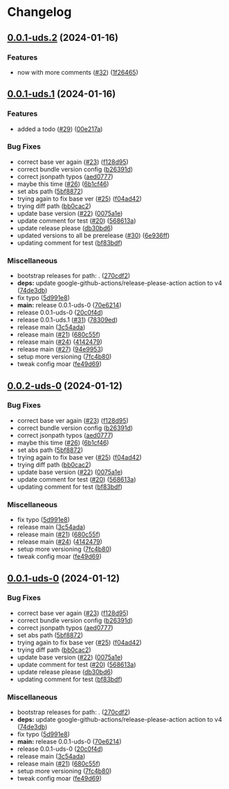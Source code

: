 # Changelog

## [0.0.1-uds.2](https://github.com/MxNxPx/quick-test/compare/v0.0.1-uds.1...v0.0.1-uds.2) (2024-01-16)


### Features

* now with more comments ([#32](https://github.com/MxNxPx/quick-test/issues/32)) ([1f26465](https://github.com/MxNxPx/quick-test/commit/1f26465ff4414125a66840c6123a9d4b35fd8171))

## [0.0.1-uds.1](https://github.com/MxNxPx/quick-test/compare/v0.1.0-uds.0...v0.0.1-uds.1) (2024-01-16)


### Features

* added a todo ([#29](https://github.com/MxNxPx/quick-test/issues/29)) ([00e217a](https://github.com/MxNxPx/quick-test/commit/00e217a2a1269abb915873f31d35749607d62a4e))


### Bug Fixes

* correct base ver again ([#23](https://github.com/MxNxPx/quick-test/issues/23)) ([f128d95](https://github.com/MxNxPx/quick-test/commit/f128d955560a4e306fd930fe48576911ce785340))
* correct bundle version config ([b26391d](https://github.com/MxNxPx/quick-test/commit/b26391d4c00d5f80d81c69cf388881adcf28a732))
* correct jsonpath typos ([aed0777](https://github.com/MxNxPx/quick-test/commit/aed077780ce32610137124cc4f780b0c5eadfc85))
* maybe this time ([#26](https://github.com/MxNxPx/quick-test/issues/26)) ([6b1cf46](https://github.com/MxNxPx/quick-test/commit/6b1cf46425e7fe5e89c49d51976535429172c190))
* set abs path ([5bf8872](https://github.com/MxNxPx/quick-test/commit/5bf8872885968f3928e66c5e05ea5474d1498b5b))
* trying again to fix base ver ([#25](https://github.com/MxNxPx/quick-test/issues/25)) ([f04ad42](https://github.com/MxNxPx/quick-test/commit/f04ad4235f663cfaefdca14606ab7d5a60eb6629))
* trying diff path ([bb0cac2](https://github.com/MxNxPx/quick-test/commit/bb0cac2d09f35d87f1d4096da17bc2f8b487804b))
* update base version ([#22](https://github.com/MxNxPx/quick-test/issues/22)) ([0075a1e](https://github.com/MxNxPx/quick-test/commit/0075a1e7470e642a3a9cdb8a82ed6be9234dc3d0))
* update comment for test ([#20](https://github.com/MxNxPx/quick-test/issues/20)) ([568613a](https://github.com/MxNxPx/quick-test/commit/568613a9bac7b885627835ac416d7a895a429c39))
* update release please ([db30bd6](https://github.com/MxNxPx/quick-test/commit/db30bd6541c88ac7598a4cf83562cd662e41e685))
* updated versions to all be prerelease ([#30](https://github.com/MxNxPx/quick-test/issues/30)) ([6e936ff](https://github.com/MxNxPx/quick-test/commit/6e936ff03f53e198e02e1d64b1fb1ff04f2ad830))
* updating comment for test ([bf83bdf](https://github.com/MxNxPx/quick-test/commit/bf83bdf68b623585e32fdce8e81c9ea93c76e08f))


### Miscellaneous

* bootstrap releases for path: . ([270cdf2](https://github.com/MxNxPx/quick-test/commit/270cdf2a985a9ae6d51c6ab1751ed6d6414bfe91))
* **deps:** update google-github-actions/release-please-action action to v4 ([74de3db](https://github.com/MxNxPx/quick-test/commit/74de3db8f901846324f61b8e804fbe957aaa3a49))
* fix typo ([5d991e8](https://github.com/MxNxPx/quick-test/commit/5d991e8748d6ee58e295744bb6f73219d99850f5))
* **main:** release 0.0.1-uds-0 ([70e6214](https://github.com/MxNxPx/quick-test/commit/70e621473440ccb32a1b57629efa871c95b976a7))
* release 0.0.1-uds-0 ([20c0f4d](https://github.com/MxNxPx/quick-test/commit/20c0f4da60b944039c4f780d15369d0de60c56f5))
* release 0.0.1-uds.1 ([#31](https://github.com/MxNxPx/quick-test/issues/31)) ([78309ed](https://github.com/MxNxPx/quick-test/commit/78309ed0e8a7a4081c1d7f8a74787b731c4ce3d8))
* release main ([3c54ada](https://github.com/MxNxPx/quick-test/commit/3c54ada94d69e7efa12d6947b41b7b3fe088e388))
* release main ([#21](https://github.com/MxNxPx/quick-test/issues/21)) ([680c55f](https://github.com/MxNxPx/quick-test/commit/680c55fc5b787e51dc9b522cd6083999e46f6a26))
* release main ([#24](https://github.com/MxNxPx/quick-test/issues/24)) ([4142479](https://github.com/MxNxPx/quick-test/commit/41424794e9a205a52d69a65ff6c25fe3ba81e814))
* release main ([#27](https://github.com/MxNxPx/quick-test/issues/27)) ([94e9953](https://github.com/MxNxPx/quick-test/commit/94e9953b82b8a217aadadf7b42ba8ae66bae402e))
* setup more versioning ([7fc4b80](https://github.com/MxNxPx/quick-test/commit/7fc4b806d250cbea953e55ab7d535da9b07e6604))
* tweak config moar ([fe49d69](https://github.com/MxNxPx/quick-test/commit/fe49d695cc4463de76e56f1493d9067583f20383))

## [0.0.2-uds-0](https://github.com/MxNxPx/quick-test/compare/v0.0.1-uds-0...v0.0.2-uds-0) (2024-01-12)


### Bug Fixes

* correct base ver again ([#23](https://github.com/MxNxPx/quick-test/issues/23)) ([f128d95](https://github.com/MxNxPx/quick-test/commit/f128d955560a4e306fd930fe48576911ce785340))
* correct bundle version config ([b26391d](https://github.com/MxNxPx/quick-test/commit/b26391d4c00d5f80d81c69cf388881adcf28a732))
* correct jsonpath typos ([aed0777](https://github.com/MxNxPx/quick-test/commit/aed077780ce32610137124cc4f780b0c5eadfc85))
* maybe this time ([#26](https://github.com/MxNxPx/quick-test/issues/26)) ([6b1cf46](https://github.com/MxNxPx/quick-test/commit/6b1cf46425e7fe5e89c49d51976535429172c190))
* set abs path ([5bf8872](https://github.com/MxNxPx/quick-test/commit/5bf8872885968f3928e66c5e05ea5474d1498b5b))
* trying again to fix base ver ([#25](https://github.com/MxNxPx/quick-test/issues/25)) ([f04ad42](https://github.com/MxNxPx/quick-test/commit/f04ad4235f663cfaefdca14606ab7d5a60eb6629))
* trying diff path ([bb0cac2](https://github.com/MxNxPx/quick-test/commit/bb0cac2d09f35d87f1d4096da17bc2f8b487804b))
* update base version ([#22](https://github.com/MxNxPx/quick-test/issues/22)) ([0075a1e](https://github.com/MxNxPx/quick-test/commit/0075a1e7470e642a3a9cdb8a82ed6be9234dc3d0))
* update comment for test ([#20](https://github.com/MxNxPx/quick-test/issues/20)) ([568613a](https://github.com/MxNxPx/quick-test/commit/568613a9bac7b885627835ac416d7a895a429c39))
* updating comment for test ([bf83bdf](https://github.com/MxNxPx/quick-test/commit/bf83bdf68b623585e32fdce8e81c9ea93c76e08f))


### Miscellaneous

* fix typo ([5d991e8](https://github.com/MxNxPx/quick-test/commit/5d991e8748d6ee58e295744bb6f73219d99850f5))
* release main ([3c54ada](https://github.com/MxNxPx/quick-test/commit/3c54ada94d69e7efa12d6947b41b7b3fe088e388))
* release main ([#21](https://github.com/MxNxPx/quick-test/issues/21)) ([680c55f](https://github.com/MxNxPx/quick-test/commit/680c55fc5b787e51dc9b522cd6083999e46f6a26))
* release main ([#24](https://github.com/MxNxPx/quick-test/issues/24)) ([4142479](https://github.com/MxNxPx/quick-test/commit/41424794e9a205a52d69a65ff6c25fe3ba81e814))
* setup more versioning ([7fc4b80](https://github.com/MxNxPx/quick-test/commit/7fc4b806d250cbea953e55ab7d535da9b07e6604))
* tweak config moar ([fe49d69](https://github.com/MxNxPx/quick-test/commit/fe49d695cc4463de76e56f1493d9067583f20383))

## [0.0.1-uds-0](https://github.com/MxNxPx/quick-test/compare/v0.0.1...v0.0.1-uds-0) (2024-01-12)


### Bug Fixes

* correct base ver again ([#23](https://github.com/MxNxPx/quick-test/issues/23)) ([f128d95](https://github.com/MxNxPx/quick-test/commit/f128d955560a4e306fd930fe48576911ce785340))
* correct bundle version config ([b26391d](https://github.com/MxNxPx/quick-test/commit/b26391d4c00d5f80d81c69cf388881adcf28a732))
* correct jsonpath typos ([aed0777](https://github.com/MxNxPx/quick-test/commit/aed077780ce32610137124cc4f780b0c5eadfc85))
* set abs path ([5bf8872](https://github.com/MxNxPx/quick-test/commit/5bf8872885968f3928e66c5e05ea5474d1498b5b))
* trying again to fix base ver ([#25](https://github.com/MxNxPx/quick-test/issues/25)) ([f04ad42](https://github.com/MxNxPx/quick-test/commit/f04ad4235f663cfaefdca14606ab7d5a60eb6629))
* trying diff path ([bb0cac2](https://github.com/MxNxPx/quick-test/commit/bb0cac2d09f35d87f1d4096da17bc2f8b487804b))
* update base version ([#22](https://github.com/MxNxPx/quick-test/issues/22)) ([0075a1e](https://github.com/MxNxPx/quick-test/commit/0075a1e7470e642a3a9cdb8a82ed6be9234dc3d0))
* update comment for test ([#20](https://github.com/MxNxPx/quick-test/issues/20)) ([568613a](https://github.com/MxNxPx/quick-test/commit/568613a9bac7b885627835ac416d7a895a429c39))
* update release please ([db30bd6](https://github.com/MxNxPx/quick-test/commit/db30bd6541c88ac7598a4cf83562cd662e41e685))
* updating comment for test ([bf83bdf](https://github.com/MxNxPx/quick-test/commit/bf83bdf68b623585e32fdce8e81c9ea93c76e08f))


### Miscellaneous

* bootstrap releases for path: . ([270cdf2](https://github.com/MxNxPx/quick-test/commit/270cdf2a985a9ae6d51c6ab1751ed6d6414bfe91))
* **deps:** update google-github-actions/release-please-action action to v4 ([74de3db](https://github.com/MxNxPx/quick-test/commit/74de3db8f901846324f61b8e804fbe957aaa3a49))
* fix typo ([5d991e8](https://github.com/MxNxPx/quick-test/commit/5d991e8748d6ee58e295744bb6f73219d99850f5))
* **main:** release 0.0.1-uds-0 ([70e6214](https://github.com/MxNxPx/quick-test/commit/70e621473440ccb32a1b57629efa871c95b976a7))
* release 0.0.1-uds-0 ([20c0f4d](https://github.com/MxNxPx/quick-test/commit/20c0f4da60b944039c4f780d15369d0de60c56f5))
* release main ([3c54ada](https://github.com/MxNxPx/quick-test/commit/3c54ada94d69e7efa12d6947b41b7b3fe088e388))
* release main ([#21](https://github.com/MxNxPx/quick-test/issues/21)) ([680c55f](https://github.com/MxNxPx/quick-test/commit/680c55fc5b787e51dc9b522cd6083999e46f6a26))
* setup more versioning ([7fc4b80](https://github.com/MxNxPx/quick-test/commit/7fc4b806d250cbea953e55ab7d535da9b07e6604))
* tweak config moar ([fe49d69](https://github.com/MxNxPx/quick-test/commit/fe49d695cc4463de76e56f1493d9067583f20383))
